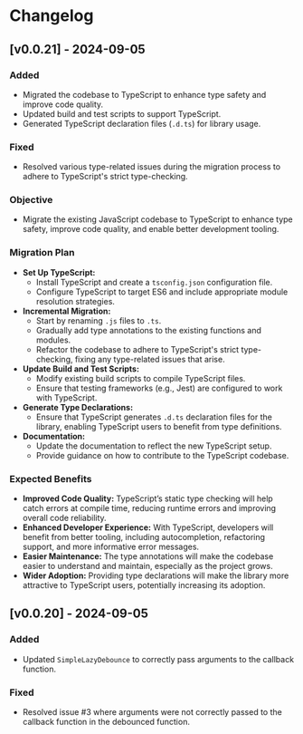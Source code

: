
# Changelog

## [v0.0.21] - 2024-09-05
### Added
- Migrated the codebase to TypeScript to enhance type safety and improve code quality.
- Updated build and test scripts to support TypeScript.
- Generated TypeScript declaration files (`.d.ts`) for library usage.

### Fixed
- Resolved various type-related issues during the migration process to adhere to TypeScript's strict type-checking.

### Objective
- Migrate the existing JavaScript codebase to TypeScript to enhance type safety, improve code quality, and enable better development tooling.

### Migration Plan
- **Set Up TypeScript:**
  - Install TypeScript and create a `tsconfig.json` configuration file.
  - Configure TypeScript to target ES6 and include appropriate module resolution strategies.
- **Incremental Migration:**
  - Start by renaming `.js` files to `.ts`.
  - Gradually add type annotations to the existing functions and modules.
  - Refactor the codebase to adhere to TypeScript's strict type-checking, fixing any type-related issues that arise.
- **Update Build and Test Scripts:**
  - Modify existing build scripts to compile TypeScript files.
  - Ensure that testing frameworks (e.g., Jest) are configured to work with TypeScript.
- **Generate Type Declarations:**
  - Ensure that TypeScript generates `.d.ts` declaration files for the library, enabling TypeScript users to benefit from type definitions.
- **Documentation:**
  - Update the documentation to reflect the new TypeScript setup.
  - Provide guidance on how to contribute to the TypeScript codebase.

### Expected Benefits
- **Improved Code Quality:** TypeScript’s static type checking will help catch errors at compile time, reducing runtime errors and improving overall code reliability.
- **Enhanced Developer Experience:** With TypeScript, developers will benefit from better tooling, including autocompletion, refactoring support, and more informative error messages.
- **Easier Maintenance:** The type annotations will make the codebase easier to understand and maintain, especially as the project grows.
- **Wider Adoption:** Providing type declarations will make the library more attractive to TypeScript users, potentially increasing its adoption.

## [v0.0.20] - 2024-09-05
### Added
- Updated `SimpleLazyDebounce` to correctly pass arguments to the callback function.

### Fixed
- Resolved issue #3 where arguments were not correctly passed to the callback function in the debounced function.
